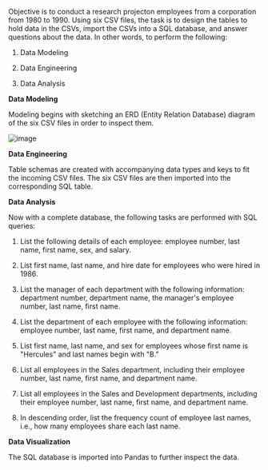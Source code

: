 Objective is to conduct a research projecton employees from a corporation from 1980 to 1990. Using six CSV files, the task is to design the tables to hold data in the CSVs, import the CSVs into a SQL database, and answer questions about the data. In other words, to perform the following:

1. Data Modeling

2. Data Engineering

3. Data Analysis

**Data Modeling**

Modeling begins with sketching an ERD (Entity Relation Database) diagram of the six CSV files in order to inspect them.

![image](https://user-images.githubusercontent.com/69134400/116486934-9de15e80-a843-11eb-817a-429efb80e18e.png)

**Data Engineering**

Table schemas are created with accompanying data types and keys to fit the incoming CSV files. The six CSV files are then imported into the corresponding SQL table.

**Data Analysis**

Now with a complete database, the following tasks are performed with SQL queries:

1. List the following details of each employee: employee number, last name, first name, sex, and salary.

2. List first name, last name, and hire date for employees who were hired in 1986.

3. List the manager of each department with the following information: department number, department name, the manager's employee number, last name, first name.

4. List the department of each employee with the following information: employee number, last name, first name, and department name.

5. List first name, last name, and sex for employees whose first name is "Hercules" and last names begin with "B."

6. List all employees in the Sales department, including their employee number, last name, first name, and department name.

7. List all employees in the Sales and Development departments, including their employee number, last name, first name, and department name.

8. In descending order, list the frequency count of employee last names, i.e., how many employees share each last name.

**Data Visualization**

The SQL database is imported into Pandas to further inspect the data. 
